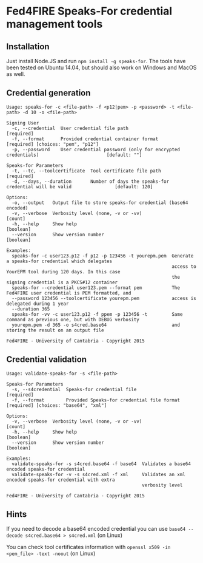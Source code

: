 # Fed4FIRE Speaks-For credential management tools

## Installation
Just install Node.JS and run ```npm install -g speaks-for```. The tools have been tested on Ubuntu 14.04, but should also work on Windows and MacOS as well.

## Credential generation

```
Usage: speaks-for -c <file-path> -f <p12|pem> -p <password> -t <file-path> -d 10 -o <file-path>

Signing User
  -c, --credential  User credential file path                                                            [required]
  -f, --format      Provided credential container format                         [required] [choices: "pem", "p12"]
  -p, --password    User credential password (only for encrypted credentials)                         [default: ""]

Speaks-for Parameters
  -t, --tc, --toolcertificate  Tool certificate file path                                                [required]
  -d, --days, --duration       Number of days the speaks-for credential will be valid                [default: 120]

Options:
  -o, --output   Output file to store speaks-for credential (base64 encoded)
  -v, --verbose  Verbosity level (none, -v or -vv)                                                          [count]
  -h, --help     Show help                                                                                [boolean]
  --version      Show version number                                                                      [boolean]

Examples:
  speaks-for -c user123.p12 -f p12 -p 123456 -t yourepm.pem  Generate a speaks-for credential which delegates
                                                             access to YourEPM tool during 120 days. In this case
                                                             the signing credential is a PKCS#12 container
  speaks-for --credential user123.pem --format pem           The Fed4FIRE user credential is PEM formatted, and
  --password 123456 --toolcertificate yourepm.pem            access is delegated during 1 year
  --duration 365
  speaks-for -vv -c user123.p12 -f ppem -p 123456 -t         Same command as previous one, but with DEBUG verbosity
  yourepm.pem -d 365 -o s4cred.base64                        and storing the result on an output file

Fed4FIRE - University of Cantabria - Copyright 2015
```

## Credential validation

```
Usage: validate-speaks-for -s <file-path>

Speaks-for Parameters
  -s, --s4credential  Speaks-for credential file                                                         [required]
  -f, --format        Provided Speaks-for credential file format              [required] [choices: "base64", "xml"]

Options:
  -v, --verbose  Verbosity level (none, -v or -vv)                                                          [count]
  -h, --help     Show help                                                                                [boolean]
  --version      Show version number                                                                      [boolean]

Examples:
  validate-speaks-for -s s4cred.base64 -f base64  Validates a base64 encoded speaks-for credential
  validate-speaks-for -v -s s4cred.xml -f xml     Validates an xml encoded speaks-for credential with extra
                                                  verbosity level

Fed4FIRE - University of Cantabria - Copyright 2015
```

## Hints
If you need to decode a base64 encoded credential you can use ```base64 --decode s4cred.base64 > s4cred.xml``` (on Linux)

You can check tool certificates information with ```openssl x509 -in <pem_file> -text -noout``` (on Linux)

